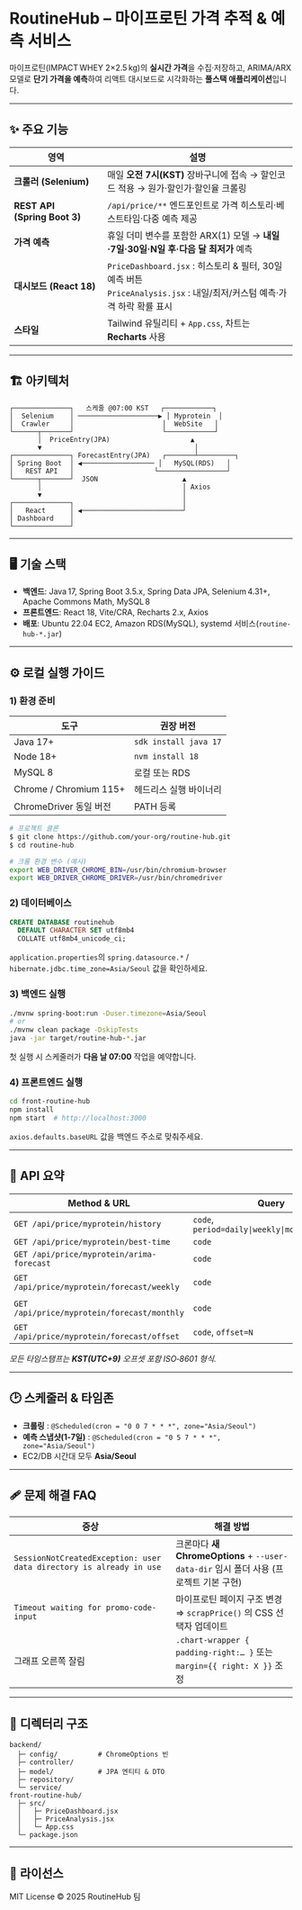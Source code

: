 # RoutineHub – 마이프로틴 가격 추적 & 예측 서비스

마이프로틴(IMPACT WHEY 2×2.5 kg)의 **실시간 가격**을 수집·저장하고, ARIMA/ARX 모델로 **단기 가격을 예측**하여 리액트 대시보드로 시각화하는 **풀스택 애플리케이션**입니다.

---

## ✨ 주요 기능

| 영역                           | 설명                                                                                            |
| ---------------------------- | --------------------------------------------------------------------------------------------- |
| **크롤러 (Selenium)**           | 매일 **오전 7시(KST)** 장바구니에 접속 → 할인코드 적용 → 원가·할인가·할인율 크롤링                                         |
| **REST API (Spring Boot 3)** | `/api/price/**` 엔드포인트로 가격 히스토리·베스트타임·다중 예측 제공                                                 |
| **가격 예측**                    | 휴일 더미 변수를 포함한 ARX(1) 모델 → **내일·7일·30일·N일 후·다음 달 최저가** 예측                                      |
| **대시보드 (React 18)**          | `PriceDashboard.jsx` : 히스토리 & 필터, 30일 예측 버튼<br>`PriceAnalysis.jsx` : 내일/최저/커스텀 예측·가격 하락 확률 표시 |
| **스타일**                      | Tailwind 유틸리티 + `App.css`, 차트는 **Recharts** 사용                                                |

---

## 🏗️ 아키텍처

```
┌──────────────┐   스케줄 @07:00 KST   ┌────────────┐
│  Selenium    │ ────────────────────▶ │ Myprotein  │
│  Crawler     │                      │  WebSite   │
└──────┬───────┘                      └────────────┘
       │  PriceEntry(JPA)                    ▲
       ▼                                      │
┌──────────────┐ ForecastEntry(JPA)   ┌───────┴─────────┐
│ Spring Boot  │ ◀────────────────── │   MySQL(RDS)   │
│   REST API   │                    └─────────────────┘
└──────┬───────┘  JSON                     ▲
       │                                   │ Axios
       ▼                                   │
┌──────────────┐                           │
│   React      │ ◀─────────────────────────┘
│ Dashboard    │
└──────────────┘
```

---

## 🖥️ 기술 스택

* **백엔드**: Java 17, Spring Boot 3.5.x, Spring Data JPA, Selenium 4.31+, Apache Commons Math, MySQL 8
* **프론트엔드**: React 18, Vite/CRA, Recharts 2.x, Axios
* **배포**: Ubuntu 22.04 EC2, Amazon RDS(MySQL), systemd 서비스(`routine-hub-*.jar`)

---

## ⚙️ 로컬 실행 가이드

### 1) 환경 준비

| 도구                     | 권장 버전                 |
| ---------------------- | --------------------- |
| Java 17+               | `sdk install java 17` |
| Node 18+               | `nvm install 18`      |
| MySQL 8                | 로컬 또는 RDS             |
| Chrome / Chromium 115+ | 헤드리스 실행 바이너리          |
| ChromeDriver 동일 버전     | PATH 등록               |

```bash
# 프로젝트 클론
$ git clone https://github.com/your‑org/routine‑hub.git
$ cd routine‑hub

# 크롬 환경 변수 (예시)
export WEB_DRIVER_CHROME_BIN=/usr/bin/chromium-browser
export WEB_DRIVER_CHROME_DRIVER=/usr/bin/chromedriver
```

### 2) 데이터베이스

```sql
CREATE DATABASE routinehub
  DEFAULT CHARACTER SET utf8mb4
  COLLATE utf8mb4_unicode_ci;
```

`application.properties`의 `spring.datasource.*` / `hibernate.jdbc.time_zone=Asia/Seoul` 값을 확인하세요.

### 3) 백엔드 실행

```bash
./mvnw spring-boot:run -Duser.timezone=Asia/Seoul
# or
./mvnw clean package -DskipTests
java -jar target/routine-hub-*.jar
```

첫 실행 시 스케줄러가 **다음 날 07:00** 작업을 예약합니다.

### 4) 프론트엔드 실행

```bash
cd front‑routine‑hub
npm install
npm start  # http://localhost:3000
```

`axios.defaults.baseURL` 값을 백엔드 주소로 맞춰주세요.

---

## 🔌 API 요약

| Method & URL                                | Query                                           | 응답                      |
| ------------------------------------------- | ----------------------------------------------- | ----------------------- |
| `GET /api/price/myprotein/history`          | `code`, `period=daily\|weekly\|monthly\|yearly` | `PriceEntry[]`          |
| `GET /api/price/myprotein/best-time`        | `code`                                          | `BestTimeDto`           |
| `GET /api/price/myprotein/arima-forecast`   | `code`                                          | `ArmaForecastDto`       |
| `GET /api/price/myprotein/forecast/weekly`  | `code`                                          | 7일치 `MultiForecastDto`  |
| `GET /api/price/myprotein/forecast/monthly` | `code`                                          | 30일치 `MultiForecastDto` |
| `GET /api/price/myprotein/forecast/offset`  | `code`, `offset=N`                              | `ForecastPoint`         |

*모든 타임스탬프는 **KST(UTC+9)** 오프셋 포함 ISO‑8601 형식.*

---

## 🕑 스케줄러 & 타임존

* **크롤링** : `@Scheduled(cron = "0 0 7 * * *", zone="Asia/Seoul")`
* **예측 스냅샷(1‑7일)** : `@Scheduled(cron = "0 5 7 * * *", zone="Asia/Seoul")`
* EC2/DB 시간대 모두 **Asia/Seoul**

---

## 🩹 문제 해결 FAQ

| 증상                                                                  | 해결 방법                                                              |
| ------------------------------------------------------------------- | ------------------------------------------------------------------ |
| `SessionNotCreatedException: user data directory is already in use` | 크론마다 **새 ChromeOptions** + `--user-data-dir` 임시 폴더 사용 (프로젝트 기본 구현) |
| `Timeout waiting for promo-code-input`                              | 마이프로틴 페이지 구조 변경 ⇒ `scrapPrice()` 의 CSS 선택자 업데이트                    |
| 그래프 오른쪽 잘림                                                          | `.chart-wrapper { padding-right:… }` 또는 `margin={{ right: X }}` 조정 |

---

## 📂 디렉터리 구조

```
backend/
  ├─ config/          # ChromeOptions 빈
  ├─ controller/
  ├─ model/           # JPA 엔티티 & DTO
  ├─ repository/
  └─ service/
front‑routine‑hub/
  ├─ src/
  │   ├─ PriceDashboard.jsx
  │   ├─ PriceAnalysis.jsx
  │   └─ App.css
  └─ package.json
```

---

## 📜 라이선스

MIT License © 2025 RoutineHub 팀
